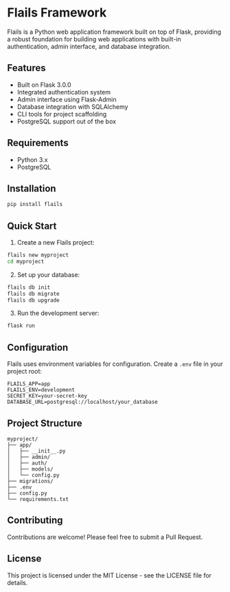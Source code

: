# Flails Framework

Flails is a Python web application framework built on top of Flask, providing a robust foundation for building web applications with built-in authentication, admin interface, and database integration.

## Features

- Built on Flask 3.0.0
- Integrated authentication system
- Admin interface using Flask-Admin
- Database integration with SQLAlchemy
- CLI tools for project scaffolding
- PostgreSQL support out of the box

## Requirements

- Python 3.x
- PostgreSQL

## Installation

```bash
pip install flails
```

## Quick Start

1. Create a new Flails project:
```bash
flails new myproject
cd myproject
```

2. Set up your database:
```bash
flails db init
flails db migrate
flails db upgrade
```

3. Run the development server:
```bash
flask run
```

## Configuration

Flails uses environment variables for configuration. Create a `.env` file in your project root:

```env
FLAILS_APP=app
FLAILS_ENV=development
SECRET_KEY=your-secret-key
DATABASE_URL=postgresql://localhost/your_database
```

## Project Structure

```
myproject/
├── app/
│   ├── __init__.py
│   ├── admin/
│   ├── auth/
│   ├── models/
│   └── config.py
├── migrations/
├── .env
├── config.py
└── requirements.txt
```

## Contributing

Contributions are welcome! Please feel free to submit a Pull Request.

## License

This project is licensed under the MIT License - see the LICENSE file for details.
